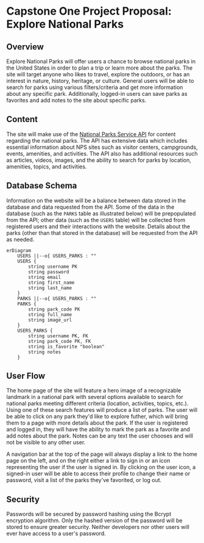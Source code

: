 # Capstone One Project Proposal: Explore National Parks

## Overview

Explore National Parks will offer users a chance to browse national parks in the United States in order to plan a trip or learn more about the parks. The site will target anyone who likes to travel, explore the outdoors, or has an interest in nature, history, heritage, or culture. General users will be able to search for parks using various filters/criteria and get more information about any specific park. Additionally, logged-in users can save parks as favorites and add notes to the site about specific parks.

## Content

The site will make use of the [National Parks Service API](https://www.nps.gov/subjects/developer/index.htm) for content regarding the national parks. The API has extensive data which includes essential information about NPS sites such as visitor centers, campgrounds, events, amenities, and activities. The API also has additional resources such as articles, videos, images, and the ability to search for parks by location, amenities, topics, and activities.

## Database Schema

Information on the website will be a balance between data stored in the database and data requested from the API. Some of the data in the database (such as the `PARKS` table as illustrated below) will be prepopulated from the API; other data (such as the `USERS` table) will be collected from registered users and their interactions with the website. Details about the parks (other than that stored in the database) will be requested from the API as needed.

```mermaid
erDiagram
    USERS ||--o{ USERS_PARKS : ""
    USERS {
        string username PK
        string password
        string email
        string first_name
        string last_name
    }
    PARKS ||--o{ USERS_PARKS : ""
    PARKS {
        string park_code PK
        string full_name
        string image_url
    }
    USERS_PARKS {
        string username PK, FK
        string park_code PK, FK
        string is_favorite "boolean"
        string notes
    }
```

## User Flow

The home page of the site will feature a hero image of a recognizable landmark in a national park with several options available to search for national parks meeting different criteria (location, activities, topics, etc.). Using one of these search features will produce a list of parks. The user will be able to click on any park they'd like to explore futher, which will bring them to a page with more details about the park. If the user is registered and logged in, they will have the ability to mark the park as a favorite and add notes about the park. Notes can be any text the user chooses and will not be visible to any other user.

A navigation bar at the top of the page will always display a link to the home page on the left, and on the right either a link to sign in or an icon representing the user if the user is signed in. By clicking on the user icon, a signed-in user will be able to access their profile to change their name or password, visit a list of the parks they've favorited, or log out. 

## Security

Passwords will be secured by password hashing using the Bcrypt encryption algorithm. Only the hashed version of the password will be stored to ensure greater security. Neither developers nor other users will ever have access to a user's password.

